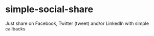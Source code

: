 simple-social-share
===================

Just share on Facebook, Twitter (tweet) and/or LinkedIn with simple callbacks
